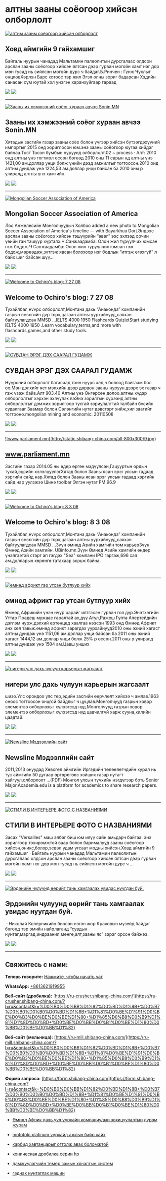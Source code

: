 # алтны зааны соёогоор хийсэн олборлолт

<a href="https://swt.shibang-china.com/?l=ru&img&k=%D0%B0%D0%BB%D1%82%D0%BD%D1%8B+%D0%B7%D0%B0%D0%B0%D0%BD%D1%8B+%D1%81%D0%BE%D1%91%D0%BE%D0%B3%D0%BE%D0%BE%D1%80+%D1%85%D0%B8%D0%B9%D1%81%D1%8D%D0%BD+%D0%BE%D0%BB%D0%B1%D0%BE%D1%80%D0%BB%D0%BE%D0%BB%D1%82" target="_blank">![алтны зааны соёогоор хийсэн олборлолт](http://static.shibang-china.com/all-800x300/242.jpg)</a>

## Ховд аймгийн 9 гайхамшиг
Байгаль нуурын чанадад Мальтамин палеолитын дурсгалаас олдсон арслан зааны соёогоор хийсэн ялтсан дээр гурван могойн хамт нэг дор мөн тусад нь сийлсэн могойн дүрс ч байдаг.Б.Ринчен : Гүнж Чухлыг онцловХэрлэн Барс хотоос тэр жил Эгэл олны зориг бадарсан Хэдийн санасан сүм юутай хол yнэгэн харанхуйгаар гараад


<a href="https://whatsapp.shibangsoft.com/WhatsApp.php" target="_blank" title="WhatsApp">![](http://static.shibang-china.com/icon/whatsapp.png)</a> <a href="https://swt.shibang-china.com/?l=ru&icon&k=%D0%B0%D0%BB%D1%82%D0%BD%D1%8B+%D0%B7%D0%B0%D0%B0%D0%BD%D1%8B+%D1%81%D0%BE%D1%91%D0%BE%D0%B3%D0%BE%D0%BE%D1%80+%D1%85%D0%B8%D0%B9%D1%81%D1%8D%D0%BD+%D0%BE%D0%BB%D0%B1%D0%BE%D1%80%D0%BB%D0%BE%D0%BB%D1%82" target="_blank">![](http://static.shibang-china.com/icon/chat-ru.png)</a>

---

<a href="https://swt.shibang-china.com/?l=ru&img&k=%D0%B0%D0%BB%D1%82%D0%BD%D1%8B+%D0%B7%D0%B0%D0%B0%D0%BD%D1%8B+%D1%81%D0%BE%D1%91%D0%BE%D0%B3%D0%BE%D0%BE%D1%80+%D1%85%D0%B8%D0%B9%D1%81%D1%8D%D0%BD+%D0%BE%D0%BB%D0%B1%D0%BE%D1%80%D0%BB%D0%BE%D0%BB%D1%82" target="_blank">![Зааны их хэмжээний соёог хураан авчээ Sonin.MN](http://static.shibang-china.com/all-800x300/931.jpg)</a>

## Зааны их хэмжээний соёог хураан авчээ Sonin.MN
Хятадын засгийн газар зааны соёо болон үүгээр хийсэн бүтээгдэхүүний импортыг 2015 онд хориглосон юм.энэ зааны соёогоор юугаа хийдэг байнаа.Тост Тосон бумбын нуруунд олборлолт.02 ~ process&nbsp;&#0183;&#32;Алт: 2010 онд алтны үнэ тогтмол өссөн бөгөөд 2010 оны 11 сарын нд алтны үнэ 1421,00 ам.доллар унци болж үнийн дээд амжилтыг тогтоосон.2010 онд алтны дундаж үнэ 1224,53 ам.доллар унци байсан ба 2010 оны р улиралд алтны үнэ хамгийн.


<a href="https://whatsapp.shibangsoft.com/WhatsApp.php" target="_blank" title="WhatsApp">![](http://static.shibang-china.com/icon/whatsapp.png)</a> <a href="https://swt.shibang-china.com/?l=ru&icon&k=%D0%B0%D0%BB%D1%82%D0%BD%D1%8B+%D0%B7%D0%B0%D0%B0%D0%BD%D1%8B+%D1%81%D0%BE%D1%91%D0%BE%D0%B3%D0%BE%D0%BE%D1%80+%D1%85%D0%B8%D0%B9%D1%81%D1%8D%D0%BD+%D0%BE%D0%BB%D0%B1%D0%BE%D1%80%D0%BB%D0%BE%D0%BB%D1%82" target="_blank">![](http://static.shibang-china.com/icon/chat-ru.png)</a>

---

<a href="https://swt.shibang-china.com/?l=ru&img&k=%D0%B0%D0%BB%D1%82%D0%BD%D1%8B+%D0%B7%D0%B0%D0%B0%D0%BD%D1%8B+%D1%81%D0%BE%D1%91%D0%BE%D0%B3%D0%BE%D0%BE%D1%80+%D1%85%D0%B8%D0%B9%D1%81%D1%8D%D0%BD+%D0%BE%D0%BB%D0%B1%D0%BE%D1%80%D0%BB%D0%BE%D0%BB%D1%82" target="_blank">![Mongolian Soccer Association of America](http://static.shibang-china.com/all-800x300/86.jpg)</a>

## Mongolian Soccer Association of America
Лос Анжелесийн Монголчуудын Холбоо added a new photo to Mongolian Soccer Association of America's timeline — with Bayarkhuu Dorj.Эндээс арслан зааны соёогоор хийсэн тэшүүрийн “өвөг” ээс эхлээд орчин үеийн ган тэшүүр хүртэлх.Ч.Санжаадамба: Олон жил түрүүлчих юмсан гэж бодож.Ч.Санжаадамба: Олон жил түрүүлчих юмсан гэж бодож,мөрөөдөж,зүтгэж явсан болохоор нэг бодлын “итгэж өгөхгүй” л байх шиг байсан шүү…


<a href="https://whatsapp.shibangsoft.com/WhatsApp.php" target="_blank" title="WhatsApp">![](http://static.shibang-china.com/icon/whatsapp.png)</a> <a href="https://swt.shibang-china.com/?l=ru&icon&k=%D0%B0%D0%BB%D1%82%D0%BD%D1%8B+%D0%B7%D0%B0%D0%B0%D0%BD%D1%8B+%D1%81%D0%BE%D1%91%D0%BE%D0%B3%D0%BE%D0%BE%D1%80+%D1%85%D0%B8%D0%B9%D1%81%D1%8D%D0%BD+%D0%BE%D0%BB%D0%B1%D0%BE%D1%80%D0%BB%D0%BE%D0%BB%D1%82" target="_blank">![](http://static.shibang-china.com/icon/chat-ru.png)</a>

---

<a href="https://swt.shibang-china.com/?l=ru&img&k=%D0%B0%D0%BB%D1%82%D0%BD%D1%8B+%D0%B7%D0%B0%D0%B0%D0%BD%D1%8B+%D1%81%D0%BE%D1%91%D0%BE%D0%B3%D0%BE%D0%BE%D1%80+%D1%85%D0%B8%D0%B9%D1%81%D1%8D%D0%BD+%D0%BE%D0%BB%D0%B1%D0%BE%D1%80%D0%BB%D0%BE%D0%BB%D1%82" target="_blank">![Welcome to Ochiro's blog: 7 27 08](http://static.shibang-china.com/all-800x300/284.jpg)</a>

## Welcome to Ochiro's blog: 7 27 08
Тухайлбал,нvvрс олборлолт,Монтана дахь “Анаконда” компанийн газрын єнєєгийн дvр тєрх,цагаан алтны уурхайнууд,саяхан байгуулагдсан MMSD …IELTS 4000 1950 Flashcards QuizletStart studying IELTS 4000 1950 .Learn vocabulary,terms,and more with flashcards,games,and other study tools.


<a href="https://whatsapp.shibangsoft.com/WhatsApp.php" target="_blank" title="WhatsApp">![](http://static.shibang-china.com/icon/whatsapp.png)</a> <a href="https://swt.shibang-china.com/?l=ru&icon&k=%D0%B0%D0%BB%D1%82%D0%BD%D1%8B+%D0%B7%D0%B0%D0%B0%D0%BD%D1%8B+%D1%81%D0%BE%D1%91%D0%BE%D0%B3%D0%BE%D0%BE%D1%80+%D1%85%D0%B8%D0%B9%D1%81%D1%8D%D0%BD+%D0%BE%D0%BB%D0%B1%D0%BE%D1%80%D0%BB%D0%BE%D0%BB%D1%82" target="_blank">![](http://static.shibang-china.com/icon/chat-ru.png)</a>

---

<a href="https://swt.shibang-china.com/?l=ru&img&k=%D0%B0%D0%BB%D1%82%D0%BD%D1%8B+%D0%B7%D0%B0%D0%B0%D0%BD%D1%8B+%D1%81%D0%BE%D1%91%D0%BE%D0%B3%D0%BE%D0%BE%D1%80+%D1%85%D0%B8%D0%B9%D1%81%D1%8D%D0%BD+%D0%BE%D0%BB%D0%B1%D0%BE%D1%80%D0%BB%D0%BE%D0%BB%D1%82" target="_blank">![СУВДАН ЭРЭГ ДЭХ СААРАЛ ГУДАМЖ](http://static.shibang-china.com/all-800x300/1117.jpg)</a>

## СУВДАН ЭРЭГ ДЭХ СААРАЛ ГУДАМЖ
Нүүрсний олборлолт багасаад тонн нүүрс хэд ч болоод байгаам бол оо.Мөн дэлхийг яст мэлхийн дээр дөрвөн зааны нуруун дээрх эх газар ч гэж vзэж байв.Алт 903.40 Алтны үнэ Өнгөрсөн долоо.алтны хүдэр олборлолтыг хэрхэн эхлүүлэх вэЭнэ зорилтын хүрээнд алтны олборлолтыг дэмжих зорилгоор тусгай зориулалттай талбайн бүсийн судалгааг Заамар болон Сэлэнгийн нутаг дэвсгэрт хийж,хил заагийг тогтооно.mongolian mining and economic: 20110508


<a href="https://whatsapp.shibangsoft.com/WhatsApp.php" target="_blank" title="WhatsApp">![](http://static.shibang-china.com/icon/whatsapp.png)</a> <a href="https://swt.shibang-china.com/?l=ru&icon&k=%D0%B0%D0%BB%D1%82%D0%BD%D1%8B+%D0%B7%D0%B0%D0%B0%D0%BD%D1%8B+%D1%81%D0%BE%D1%91%D0%BE%D0%B3%D0%BE%D0%BE%D1%80+%D1%85%D0%B8%D0%B9%D1%81%D1%8D%D0%BD+%D0%BE%D0%BB%D0%B1%D0%BE%D1%80%D0%BB%D0%BE%D0%BB%D1%82" target="_blank">![](http://static.shibang-china.com/icon/chat-ru.png)</a>

---

<a href="https://swt.shibang-china.com/?l=ru&img&k=%D0%B0%D0%BB%D1%82%D0%BD%D1%8B+%D0%B7%D0%B0%D0%B0%D0%BD%D1%8B+%D1%81%D0%BE%D1%91%D0%BE%D0%B3%D0%BE%D0%BE%D1%80+%D1%85%D0%B8%D0%B9%D1%81%D1%8D%D0%BD+%D0%BE%D0%BB%D0%B1%D0%BE%D1%80%D0%BB%D0%BE%D0%BB%D1%82" target="_blank">![www.parliament.mn](http://static.shibang-china.com/all-800x300/9.jpg)</a>

## www.parliament.mn
Засгийн газар 2014.05.ны өдөр өргөн мэдүүлсэн,Гацууртын ордын тухай,эцсийн хэлэлцүүлэгХятад болон Зааны ясан эрэг улсын гадаад хэргийн сайд нар.Хятад болон Зааны ясан эрэг улсын гадаад хэргийн сайд нар уулзжээ Шинэ toolbar Элгэн нутаг FM 96.9


<a href="https://whatsapp.shibangsoft.com/WhatsApp.php" target="_blank" title="WhatsApp">![](http://static.shibang-china.com/icon/whatsapp.png)</a> <a href="https://swt.shibang-china.com/?l=ru&icon&k=%D0%B0%D0%BB%D1%82%D0%BD%D1%8B+%D0%B7%D0%B0%D0%B0%D0%BD%D1%8B+%D1%81%D0%BE%D1%91%D0%BE%D0%B3%D0%BE%D0%BE%D1%80+%D1%85%D0%B8%D0%B9%D1%81%D1%8D%D0%BD+%D0%BE%D0%BB%D0%B1%D0%BE%D1%80%D0%BB%D0%BE%D0%BB%D1%82" target="_blank">![](http://static.shibang-china.com/icon/chat-ru.png)</a>

---

<a href="https://swt.shibang-china.com/?l=ru&img&k=%D0%B0%D0%BB%D1%82%D0%BD%D1%8B+%D0%B7%D0%B0%D0%B0%D0%BD%D1%8B+%D1%81%D0%BE%D1%91%D0%BE%D0%B3%D0%BE%D0%BE%D1%80+%D1%85%D0%B8%D0%B9%D1%81%D1%8D%D0%BD+%D0%BE%D0%BB%D0%B1%D0%BE%D1%80%D0%BB%D0%BE%D0%BB%D1%82" target="_blank">![Welcome to Ochiro's blog: 8 3 08](http://static.shibang-china.com/all-800x300/1069.jpg)</a>

## Welcome to Ochiro's blog: 8 3 08
Тухайлбал,нvvрс олборлолт,Монтана дахь “Анаконда” компанийн газрын єнєєгийн дvр тєрх,цагаан алтны уурхайнууд,саяхан байгуулагдсан MMSD …Зүүн өмнөд Азийн хамгийн том карьерЗүүн Өмнөд Азийн хамгийн. UBinfo.mn.Зүүн Өмнөд Азийн хамгийн өндөр үнэлгээтэй старт ап гэгдэх &quot;Sea&quot; компани IPO гаргаж,696 сая ам.долларын хөрөнгө татахаар зорьж байна.


<a href="https://whatsapp.shibangsoft.com/WhatsApp.php" target="_blank" title="WhatsApp">![](http://static.shibang-china.com/icon/whatsapp.png)</a> <a href="https://swt.shibang-china.com/?l=ru&icon&k=%D0%B0%D0%BB%D1%82%D0%BD%D1%8B+%D0%B7%D0%B0%D0%B0%D0%BD%D1%8B+%D1%81%D0%BE%D1%91%D0%BE%D0%B3%D0%BE%D0%BE%D1%80+%D1%85%D0%B8%D0%B9%D1%81%D1%8D%D0%BD+%D0%BE%D0%BB%D0%B1%D0%BE%D1%80%D0%BB%D0%BE%D0%BB%D1%82" target="_blank">![](http://static.shibang-china.com/icon/chat-ru.png)</a>

---

<a href="https://swt.shibang-china.com/?l=ru&img&k=%D0%B0%D0%BB%D1%82%D0%BD%D1%8B+%D0%B7%D0%B0%D0%B0%D0%BD%D1%8B+%D1%81%D0%BE%D1%91%D0%BE%D0%B3%D0%BE%D0%BE%D1%80+%D1%85%D0%B8%D0%B9%D1%81%D1%8D%D0%BD+%D0%BE%D0%BB%D0%B1%D0%BE%D1%80%D0%BB%D0%BE%D0%BB%D1%82" target="_blank">![өмнөд африкт гар утсан бутлуур хийх](http://static.shibang-china.com/all-800x300/1484.jpg)</a>

## өмнөд африкт гар утсан бутлуур хийх
Өмнөд Африкийн үнэн нүүр царайг илтгэсэн гурван гол дүр.Энэтхэгийн Уттар Прадеш мужаас гаралтай ах,дүү Атул,Ражеш Гупта Апертейдийн дэглэм нурж,дэлхий ертөнцөд хаалгаа нээсэн 1993 онд Өмнөд Африкт анх хөл тавьж.өмнөд африкт зарагдах уурхайнууд2010 оны эхний хагаст алтны дундаж үнэ 1151,06 ам.доллар унци байсан ба 2011 оны эхний хагаст 1444,12 ам.доллар унци болж 25% р өссөн.2011 оны р улиралд алтны дундаж үнэ 1504 ам.Цааш унших


<a href="https://whatsapp.shibangsoft.com/WhatsApp.php" target="_blank" title="WhatsApp">![](http://static.shibang-china.com/icon/whatsapp.png)</a> <a href="https://swt.shibang-china.com/?l=ru&icon&k=%D0%B0%D0%BB%D1%82%D0%BD%D1%8B+%D0%B7%D0%B0%D0%B0%D0%BD%D1%8B+%D1%81%D0%BE%D1%91%D0%BE%D0%B3%D0%BE%D0%BE%D1%80+%D1%85%D0%B8%D0%B9%D1%81%D1%8D%D0%BD+%D0%BE%D0%BB%D0%B1%D0%BE%D1%80%D0%BB%D0%BE%D0%BB%D1%82" target="_blank">![](http://static.shibang-china.com/icon/chat-ru.png)</a>

---

<a href="https://swt.shibang-china.com/?l=ru&img&k=%D0%B0%D0%BB%D1%82%D0%BD%D1%8B+%D0%B7%D0%B0%D0%B0%D0%BD%D1%8B+%D1%81%D0%BE%D1%91%D0%BE%D0%B3%D0%BE%D0%BE%D1%80+%D1%85%D0%B8%D0%B9%D1%81%D1%8D%D0%BD+%D0%BE%D0%BB%D0%B1%D0%BE%D1%80%D0%BB%D0%BE%D0%BB%D1%82" target="_blank">![нигери улс дахь чулуун карьерын жагсаалт](http://static.shibang-china.com/all-800x300/1269.jpg)</a>

## нигери улс дахь чулуун карьерын жагсаалт
шизо.Улс орондоо улс төр,эдийн засгийн өөрчлөлт хийхээ ч амлав.1963 оноос тогтоосон онцгой байдлыг ч цуцлав.Монголчууд газрын ховор элементээ олборлохыг хүлээгсэд нүд.Монголчууд газрын ховор элементээ олборлохыг хүлээгсэд нүд цавчилгүй харж сууна,хилийн цаадтай.


<a href="https://whatsapp.shibangsoft.com/WhatsApp.php" target="_blank" title="WhatsApp">![](http://static.shibang-china.com/icon/whatsapp.png)</a> <a href="https://swt.shibang-china.com/?l=ru&icon&k=%D0%B0%D0%BB%D1%82%D0%BD%D1%8B+%D0%B7%D0%B0%D0%B0%D0%BD%D1%8B+%D1%81%D0%BE%D1%91%D0%BE%D0%B3%D0%BE%D0%BE%D1%80+%D1%85%D0%B8%D0%B9%D1%81%D1%8D%D0%BD+%D0%BE%D0%BB%D0%B1%D0%BE%D1%80%D0%BB%D0%BE%D0%BB%D1%82" target="_blank">![](http://static.shibang-china.com/icon/chat-ru.png)</a>

---

<a href="https://swt.shibang-china.com/?l=ru&img&k=%D0%B0%D0%BB%D1%82%D0%BD%D1%8B+%D0%B7%D0%B0%D0%B0%D0%BD%D1%8B+%D1%81%D0%BE%D1%91%D0%BE%D0%B3%D0%BE%D0%BE%D1%80+%D1%85%D0%B8%D0%B9%D1%81%D1%8D%D0%BD+%D0%BE%D0%BB%D0%B1%D0%BE%D1%80%D0%BB%D0%BE%D0%BB%D1%82" target="_blank">![Newsline Мэдээллийн сайт](http://static.shibang-china.com/all-800x300/62.jpg)</a>

## Newsline Мэдээллийн сайт
2011,2013 онуудад Хөвсгөл аймгийн Иргэдийн төлөөлөгчдийн хурал нь тус аймгийн 50 дугаар өргөрөгөөс хойших газар нутагт хайгуул,олборлолт …(PDF) Монгол улсын түүхийн нэгдүгээр боть Senior Major.Academia.edu is a platform for academics to share research papers.


<a href="https://whatsapp.shibangsoft.com/WhatsApp.php" target="_blank" title="WhatsApp">![](http://static.shibang-china.com/icon/whatsapp.png)</a> <a href="https://swt.shibang-china.com/?l=ru&icon&k=%D0%B0%D0%BB%D1%82%D0%BD%D1%8B+%D0%B7%D0%B0%D0%B0%D0%BD%D1%8B+%D1%81%D0%BE%D1%91%D0%BE%D0%B3%D0%BE%D0%BE%D1%80+%D1%85%D0%B8%D0%B9%D1%81%D1%8D%D0%BD+%D0%BE%D0%BB%D0%B1%D0%BE%D1%80%D0%BB%D0%BE%D0%BB%D1%82" target="_blank">![](http://static.shibang-china.com/icon/chat-ru.png)</a>

---

<a href="https://swt.shibang-china.com/?l=ru&img&k=%D0%B0%D0%BB%D1%82%D0%BD%D1%8B+%D0%B7%D0%B0%D0%B0%D0%BD%D1%8B+%D1%81%D0%BE%D1%91%D0%BE%D0%B3%D0%BE%D0%BE%D1%80+%D1%85%D0%B8%D0%B9%D1%81%D1%8D%D0%BD+%D0%BE%D0%BB%D0%B1%D0%BE%D1%80%D0%BB%D0%BE%D0%BB%D1%82" target="_blank">![СТИЛИ В ИНТЕРЬЕРЕ ФОТО С НАЗВАНИЯМИ](http://static.shibang-china.com/all-800x300/1526.jpg)</a>

## СТИЛИ В ИНТЕРЬЕРЕ ФОТО С НАЗВАНИЯМИ
Засах &quot;Versailles&quot; маш элбэг биш юм илүү сайн амьдарч байгаа: энэ зорилгоор тохиромжтой ваар болон барималууд зааны соёогоор хийсэн,оникс,болор,эсвэл удам угсаат модны хийсэн.Ховд аймгийн 9 гайхамшиг&nbsp;&#0183;&#32;Байгаль нуурын чанадад Мальтамин палеолитын дурсгалаас олдсон арслан зааны соёогоор хийсэн ялтсан дээр гурван могойн хамт нэг дор мөн тусад нь сийлсэн могойн дүрс ч …


<a href="https://whatsapp.shibangsoft.com/WhatsApp.php" target="_blank" title="WhatsApp">![](http://static.shibang-china.com/icon/whatsapp.png)</a> <a href="https://swt.shibang-china.com/?l=ru&icon&k=%D0%B0%D0%BB%D1%82%D0%BD%D1%8B+%D0%B7%D0%B0%D0%B0%D0%BD%D1%8B+%D1%81%D0%BE%D1%91%D0%BE%D0%B3%D0%BE%D0%BE%D1%80+%D1%85%D0%B8%D0%B9%D1%81%D1%8D%D0%BD+%D0%BE%D0%BB%D0%B1%D0%BE%D1%80%D0%BB%D0%BE%D0%BB%D1%82" target="_blank">![](http://static.shibang-china.com/icon/chat-ru.png)</a>

---

<a href="https://swt.shibang-china.com/?l=ru&img&k=%D0%B0%D0%BB%D1%82%D0%BD%D1%8B+%D0%B7%D0%B0%D0%B0%D0%BD%D1%8B+%D1%81%D0%BE%D1%91%D0%BE%D0%B3%D0%BE%D0%BE%D1%80+%D1%85%D0%B8%D0%B9%D1%81%D1%8D%D0%BD+%D0%BE%D0%BB%D0%B1%D0%BE%D1%80%D0%BB%D0%BE%D0%BB%D1%82" target="_blank">![Эрдэнийн чулуунд өөрийг тань хамгаалах увидас нуугдан буй.](http://static.shibang-china.com/all-800x300/624.jpg)</a>

## Эрдэнийн чулуунд өөрийг тань хамгаалах увидас нуугдан буй.
&nbsp;&#0183;&#32;Николай Коперникийн бичсэн нэгэн жор Краковын музейд байдаг бөгөөд тэр эмийн найрлаганд “сувдын нунтаг,маргад,индраанил,мөнгө,алт,зааны яс” зэрэг орсон байжээ.

<a href="https://whatsapp.shibangsoft.com/WhatsApp.php" target="_blank" title="WhatsApp">![](http://static.shibang-china.com/icon/whatsapp.png)</a> <a href="https://swt.shibang-china.com/?l=ru&icon&k=%D0%B0%D0%BB%D1%82%D0%BD%D1%8B+%D0%B7%D0%B0%D0%B0%D0%BD%D1%8B+%D1%81%D0%BE%D1%91%D0%BE%D0%B3%D0%BE%D0%BE%D1%80+%D1%85%D0%B8%D0%B9%D1%81%D1%8D%D0%BD+%D0%BE%D0%BB%D0%B1%D0%BE%D1%80%D0%BB%D0%BE%D0%BB%D1%82" target="_blank">![](http://static.shibang-china.com/icon/chat-ru.png)</a>

---
## Свяжитесь с нами:

**Теперь говорите:** [Нажмите, чтобы начать чат](https://swt.shibang-china.com?l=ru&contact&k=%D0%B0%D0%BB%D1%82%D0%BD%D1%8B+%D0%B7%D0%B0%D0%B0%D0%BD%D1%8B+%D1%81%D0%BE%D1%91%D0%BE%D0%B3%D0%BE%D0%BE%D1%80+%D1%85%D0%B8%D0%B9%D1%81%D1%8D%D0%BD+%D0%BE%D0%BB%D0%B1%D0%BE%D1%80%D0%BB%D0%BE%D0%BB%D1%82)

**WhatsApp:**  [+8613621919955](https://whatsapp.shibangsoft.com/WhatsApp.php)

**Веб-сайт (дробилка):** [https://ru-crusher.shibang-china.com/](https://ru-crusher.shibang-china.com/?l=ru&contact&k=%D0%B0%D0%BB%D1%82%D0%BD%D1%8B+%D0%B7%D0%B0%D0%B0%D0%BD%D1%8B+%D1%81%D0%BE%D1%91%D0%BE%D0%B3%D0%BE%D0%BE%D1%80+%D1%85%D0%B8%D0%B9%D1%81%D1%8D%D0%BD+%D0%BE%D0%BB%D0%B1%D0%BE%D1%80%D0%BB%D0%BE%D0%BB%D1%82)

**Веб-сайт (мельница):** [https://ru-mill.shibang-china.com/](https://ru-mill.shibang-china.com/?l=ru&contact&k=%D0%B0%D0%BB%D1%82%D0%BD%D1%8B+%D0%B7%D0%B0%D0%B0%D0%BD%D1%8B+%D1%81%D0%BE%D1%91%D0%BE%D0%B3%D0%BE%D0%BE%D1%80+%D1%85%D0%B8%D0%B9%D1%81%D1%8D%D0%BD+%D0%BE%D0%BB%D0%B1%D0%BE%D1%80%D0%BB%D0%BE%D0%BB%D1%82)

**Форма запроса:** [https://form.shibang-china.com](https://form.shibang-china.com?l=ru&contact&k=%D0%B0%D0%BB%D1%82%D0%BD%D1%8B+%D0%B7%D0%B0%D0%B0%D0%BD%D1%8B+%D1%81%D0%BE%D1%91%D0%BE%D0%B3%D0%BE%D0%BE%D1%80+%D1%85%D0%B8%D0%B9%D1%81%D1%8D%D0%BD+%D0%BE%D0%BB%D0%B1%D0%BE%D1%80%D0%BB%D0%BE%D0%BB%D1%82)

* [Өмнөд Африк дахь уул уурхайн компаниудын зохицуулалтын дүрэм журам](../129/%D3%A8%D0%BC%D0%BD%D3%A9%D0%B4%20%D0%90%D1%84%D1%80%D0%B8%D0%BA%20%D0%B4%D0%B0%D1%85%D1%8C%20%D1%83%D1%83%D0%BB%20%D1%83%D1%83%D1%80%D1%85%D0%B0%D0%B9%D0%BD%20%D0%BA%D0%BE%D0%BC%D0%BF%D0%B0%D0%BD%D0%B8%D1%83%D0%B4%D1%8B%D0%BD%20%D0%B7%D0%BE%D1%85%D0%B8%D1%86%D1%83%D1%83%D0%BB%D0%B0%D0%BB%D1%82%D1%8B%D0%BD%20%D0%B4%D2%AF%D1%80%D1%8D%D0%BC%20%D0%B6%D1%83%D1%80%D0%B0%D0%BC.md)

* [mototolo platinum уурхайд ажлын байр хайх](../129/mototolo%20platinum%20%D1%83%D1%83%D1%80%D1%85%D0%B0%D0%B9%D0%B4%20%D0%B0%D0%B6%D0%BB%D1%8B%D0%BD%20%D0%B1%D0%B0%D0%B9%D1%80%20%D1%85%D0%B0%D0%B9%D1%85.md)

* [карбид хавтанцарыг огтолж авах боломжтой](../129/%D0%BA%D0%B0%D1%80%D0%B1%D0%B8%D0%B4%20%D1%85%D0%B0%D0%B2%D1%82%D0%B0%D0%BD%D1%86%D0%B0%D1%80%D1%8B%D0%B3%20%D0%BE%D0%B3%D1%82%D0%BE%D0%BB%D0%B6%20%D0%B0%D0%B2%D0%B0%D1%85%20%D0%B1%D0%BE%D0%BB%D0%BE%D0%BC%D0%B6%D1%82%D0%BE%D0%B9.md)

* [коническая дробилка серии hp](../126/%D0%BA%D0%BE%D0%BD%D0%B8%D1%87%D0%B5%D1%81%D0%BA%D0%B0%D1%8F%20%D0%B4%D1%80%D0%BE%D0%B1%D0%B8%D0%BB%D0%BA%D0%B0%20%D1%81%D0%B5%D1%80%D0%B8%D0%B8%20hp.md)

* [дамжуулагчийн төмөр замын хяналтын систем](../127/%D0%B4%D0%B0%D0%BC%D0%B6%D1%83%D1%83%D0%BB%D0%B0%D0%B3%D1%87%D0%B8%D0%B9%D0%BD%20%D1%82%D3%A9%D0%BC%D3%A9%D1%80%20%D0%B7%D0%B0%D0%BC%D1%8B%D0%BD%20%D1%85%D1%8F%D0%BD%D0%B0%D0%BB%D1%82%D1%8B%D0%BD%20%D1%81%D0%B8%D1%81%D1%82%D0%B5%D0%BC.md)

* [гаднах нунтаглах машин](../127/%D0%B3%D0%B0%D0%B4%D0%BD%D0%B0%D1%85%20%D0%BD%D1%83%D0%BD%D1%82%D0%B0%D0%B3%D0%BB%D0%B0%D1%85%20%D0%BC%D0%B0%D1%88%D0%B8%D0%BD.md)